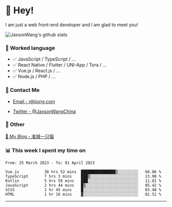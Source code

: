 # 👋 Hey!

I am just a web front-end developer and I am glad to meet you!

![JaxsonWang's github stats](https://github-readme-stats.vercel.app/api?username=JaxsonWang&&show_icons=true&&title_color=1abc9c&&icon_color=1abc9c)


### 📝 Worked language

- ✅ JavaScript / TypeScript / ...
- ✅ React Native / Flutter / UNI-App / Tora / ...
- ✅ Vue.js / React.js / ...
- ✅ Node.js / PHP / ...

### 📮 Contact Me

- [Email - i@iiong.com](mailto:i@iiong.com)

- [Twitter - @JaxsonWangChina](https://twitter.com/JaxsonWangChina)

### 🤪 Other

[📌 My Blog - 淮城一只猫](https://iiong.com)

### 📊 This week I spent my time on

<!--START_SECTION:waka-->

```text
From: 25 March 2023 - To: 01 April 2023

Vue.js           30 hrs 52 mins  ███████████████▒░░░░░░░░░   60.86 %
TypeScript       7 hrs 3 mins    ███▒░░░░░░░░░░░░░░░░░░░░░   13.90 %
Kotlin           5 hrs 59 mins   ███░░░░░░░░░░░░░░░░░░░░░░   11.81 %
JavaScript       2 hrs 44 mins   █▒░░░░░░░░░░░░░░░░░░░░░░░   05.42 %
SCSS             1 hr 45 mins    █░░░░░░░░░░░░░░░░░░░░░░░░   03.48 %
HTML             1 hr 16 mins    ▓░░░░░░░░░░░░░░░░░░░░░░░░   02.52 %
```

<!--END_SECTION:waka-->

---
